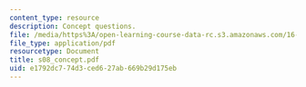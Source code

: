 ```yaml
---
content_type: resource
description: Concept questions.
file: /media/https%3A/open-learning-course-data-rc.s3.amazonaws.com/16-01-unified-engineering-i-ii-iii-iv-fall-2005-spring-2006/e1792dc774d3ced627ab669b29d175eb_s08_concept.pdf
file_type: application/pdf
resourcetype: Document
title: s08_concept.pdf
uid: e1792dc7-74d3-ced6-27ab-669b29d175eb
---
```

